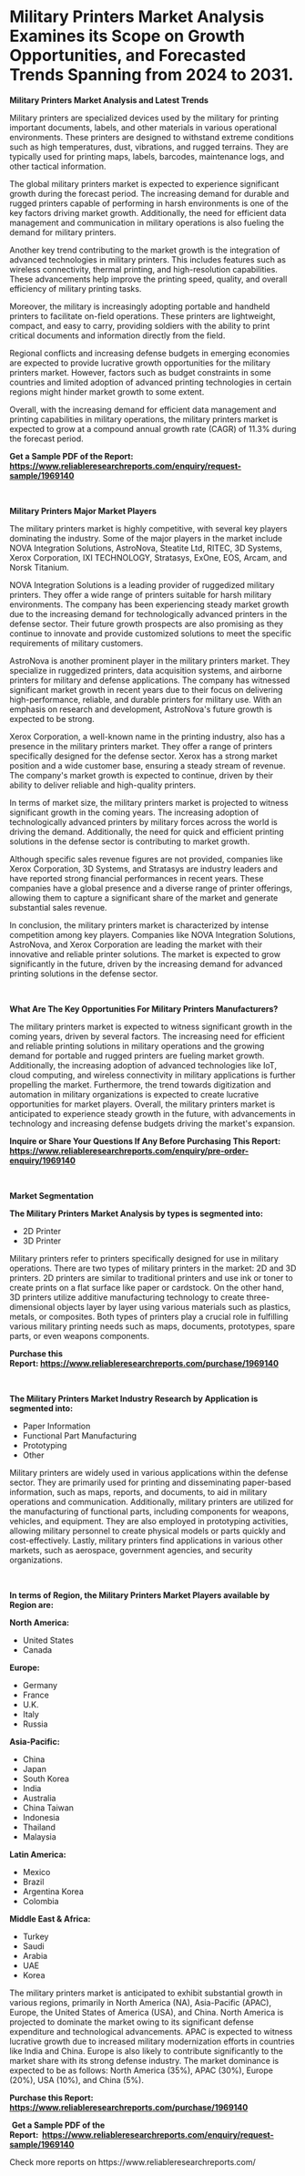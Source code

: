 <p><h1>Military Printers Market Analysis Examines its Scope on Growth Opportunities, and Forecasted Trends Spanning from 2024 to 2031.</h1></p><p><strong>Military Printers Market Analysis and Latest Trends</strong></p>
<p><p>Military printers are specialized devices used by the military for printing important documents, labels, and other materials in various operational environments. These printers are designed to withstand extreme conditions such as high temperatures, dust, vibrations, and rugged terrains. They are typically used for printing maps, labels, barcodes, maintenance logs, and other tactical information.</p><p>The global military printers market is expected to experience significant growth during the forecast period. The increasing demand for durable and rugged printers capable of performing in harsh environments is one of the key factors driving market growth. Additionally, the need for efficient data management and communication in military operations is also fueling the demand for military printers.</p><p>Another key trend contributing to the market growth is the integration of advanced technologies in military printers. This includes features such as wireless connectivity, thermal printing, and high-resolution capabilities. These advancements help improve the printing speed, quality, and overall efficiency of military printing tasks.</p><p>Moreover, the military is increasingly adopting portable and handheld printers to facilitate on-field operations. These printers are lightweight, compact, and easy to carry, providing soldiers with the ability to print critical documents and information directly from the field.</p><p>Regional conflicts and increasing defense budgets in emerging economies are expected to provide lucrative growth opportunities for the military printers market. However, factors such as budget constraints in some countries and limited adoption of advanced printing technologies in certain regions might hinder market growth to some extent.</p><p>Overall, with the increasing demand for efficient data management and printing capabilities in military operations, the military printers market is expected to grow at a compound annual growth rate (CAGR) of 11.3% during the forecast period.</p></p>
<p><strong>Get a Sample PDF of the Report:&nbsp; <a href="https://www.reliableresearchreports.com/enquiry/request-sample/1969140">https://www.reliableresearchreports.com/enquiry/request-sample/1969140</a></strong></p>
<p>&nbsp;</p>
<p><strong>Military Printers Major Market Players</strong></p>
<p><p>The military printers market is highly competitive, with several key players dominating the industry. Some of the major players in the market include NOVA Integration Solutions, AstroNova, Steatite Ltd, RITEC, 3D Systems, Xerox Corporation, IXI TECHNOLOGY, Stratasys, ExOne, EOS, Arcam, and Norsk Titanium.</p><p>NOVA Integration Solutions is a leading provider of ruggedized military printers. They offer a wide range of printers suitable for harsh military environments. The company has been experiencing steady market growth due to the increasing demand for technologically advanced printers in the defense sector. Their future growth prospects are also promising as they continue to innovate and provide customized solutions to meet the specific requirements of military customers.</p><p>AstroNova is another prominent player in the military printers market. They specialize in ruggedized printers, data acquisition systems, and airborne printers for military and defense applications. The company has witnessed significant market growth in recent years due to their focus on delivering high-performance, reliable, and durable printers for military use. With an emphasis on research and development, AstroNova's future growth is expected to be strong.</p><p>Xerox Corporation, a well-known name in the printing industry, also has a presence in the military printers market. They offer a range of printers specifically designed for the defense sector. Xerox has a strong market position and a wide customer base, ensuring a steady stream of revenue. The company's market growth is expected to continue, driven by their ability to deliver reliable and high-quality printers.</p><p>In terms of market size, the military printers market is projected to witness significant growth in the coming years. The increasing adoption of technologically advanced printers by military forces across the world is driving the demand. Additionally, the need for quick and efficient printing solutions in the defense sector is contributing to market growth.</p><p>Although specific sales revenue figures are not provided, companies like Xerox Corporation, 3D Systems, and Stratasys are industry leaders and have reported strong financial performances in recent years. These companies have a global presence and a diverse range of printer offerings, allowing them to capture a significant share of the market and generate substantial sales revenue.</p><p>In conclusion, the military printers market is characterized by intense competition among key players. Companies like NOVA Integration Solutions, AstroNova, and Xerox Corporation are leading the market with their innovative and reliable printer solutions. The market is expected to grow significantly in the future, driven by the increasing demand for advanced printing solutions in the defense sector.</p></p>
<p>&nbsp;</p>
<p><strong>What Are The Key Opportunities For Military Printers Manufacturers?</strong></p>
<p><p>The military printers market is expected to witness significant growth in the coming years, driven by several factors. The increasing need for efficient and reliable printing solutions in military operations and the growing demand for portable and rugged printers are fueling market growth. Additionally, the increasing adoption of advanced technologies like IoT, cloud computing, and wireless connectivity in military applications is further propelling the market. Furthermore, the trend towards digitization and automation in military organizations is expected to create lucrative opportunities for market players. Overall, the military printers market is anticipated to experience steady growth in the future, with advancements in technology and increasing defense budgets driving the market's expansion.</p></p>
<p><strong>Inquire or Share Your Questions If Any Before Purchasing This Report: <a href="https://www.reliableresearchreports.com/enquiry/pre-order-enquiry/1969140">https://www.reliableresearchreports.com/enquiry/pre-order-enquiry/1969140</a></strong></p>
<p>&nbsp;</p>
<p><strong>Market Segmentation</strong></p>
<p><strong>The Military Printers Market Analysis by types is segmented into:</strong></p>
<p><ul><li>2D Printer</li><li>3D Printer</li></ul></p>
<p><p>Military printers refer to printers specifically designed for use in military operations. There are two types of military printers in the market: 2D and 3D printers. 2D printers are similar to traditional printers and use ink or toner to create prints on a flat surface like paper or cardstock. On the other hand, 3D printers utilize additive manufacturing technology to create three-dimensional objects layer by layer using various materials such as plastics, metals, or composites. Both types of printers play a crucial role in fulfilling various military printing needs such as maps, documents, prototypes, spare parts, or even weapons components.</p></p>
<p><strong>Purchase this Report:&nbsp;<a href="https://www.reliableresearchreports.com/purchase/1969140">https://www.reliableresearchreports.com/purchase/1969140</a></strong></p>
<p>&nbsp;</p>
<p><strong>The Military Printers Market Industry Research by Application is segmented into:</strong></p>
<p><ul><li>Paper Information</li><li>Functional Part Manufacturing</li><li>Prototyping</li><li>Other</li></ul></p>
<p><p>Military printers are widely used in various applications within the defense sector. They are primarily used for printing and disseminating paper-based information, such as maps, reports, and documents, to aid in military operations and communication. Additionally, military printers are utilized for the manufacturing of functional parts, including components for weapons, vehicles, and equipment. They are also employed in prototyping activities, allowing military personnel to create physical models or parts quickly and cost-effectively. Lastly, military printers find applications in various other markets, such as aerospace, government agencies, and security organizations.</p></p>
<p>&nbsp;</p>
<p><strong>In terms of Region, the Military Printers Market Players available by Region are:</strong></p>
<p>
    <p> <strong> North America: </strong>
        <ul>
            <li>United States</li>
            <li>Canada</li>
        </ul>
        </p> 
    <p> <strong> Europe: </strong>
        <ul>
            <li>Germany</li>
            <li>France</li>
            <li>U.K.</li>
            <li>Italy</li>
            <li>Russia</li>
        </ul>
        </p> 
    <p> <strong> Asia-Pacific: </strong>
        <ul>
            <li>China</li>
            <li>Japan</li>
            <li>South Korea</li>
            <li>India</li>
            <li>Australia</li>
            <li>China Taiwan</li>
            <li>Indonesia</li>
            <li>Thailand</li>
            <li>Malaysia</li>
        </ul>
        </p> 
    <p> <strong> Latin America: </strong>
        <ul>
            <li>Mexico</li>
            <li>Brazil</li>
            <li>Argentina Korea</li>
            <li>Colombia</li>
        </ul>
        </p> 
    <p> <strong> Middle East & Africa: </strong>
        <ul>
            <li>Turkey</li>
            <li>Saudi</li>
            <li>Arabia</li>
            <li>UAE</li>
            <li>Korea</li>
        </ul>
    </p>
    </p>
<p><p>The military printers market is anticipated to exhibit substantial growth in various regions, primarily in North America (NA), Asia-Pacific (APAC), Europe, the United States of America (USA), and China. North America is projected to dominate the market owing to its significant defense expenditure and technological advancements. APAC is expected to witness lucrative growth due to increased military modernization efforts in countries like India and China. Europe is also likely to contribute significantly to the market share with its strong defense industry. The market dominance is expected to be as follows: North America (35%), APAC (30%), Europe (20%), USA (10%), and China (5%).</p></p>
<p><strong>Purchase this Report: <a href="https://www.reliableresearchreports.com/purchase/1969140">https://www.reliableresearchreports.com/purchase/1969140</a></strong></p>
<p>&nbsp;<strong>Get a Sample PDF of the Report:&nbsp;&nbsp;<a href="https://www.reliableresearchreports.com/enquiry/request-sample/1969140">https://www.reliableresearchreports.com/enquiry/request-sample/1969140</a></strong></p>
<p><strong></strong></p>
<p>Check more reports on https://www.reliableresearchreports.com/</p>
